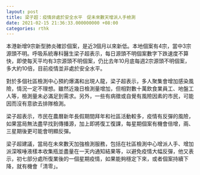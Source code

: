 ```yaml
---
layout: post
title: 梁子超：疫情非處於安全水平　促未來數天增派人手檢測
date: 2021-02-15 21:36:33.000000000 +08:00
categories: rthk
---
```


本港新增9宗新型肺炎確診個案，是近3個月以來新低。本地個案有4宗，當中3宗源頭不明。呼吸系統專科醫生梁子超表示，每日源頭不明個案數字下跌速度不算快，即使每天平均有3宗源頭不明個案，仍比去年10月底每週2宗源頭不明個案，多大約10倍，目前疫情並非處於安全水平。

對於多個社區檢測中心預約爆滿和出現人龍，梁子超表示，多人聚集會增加感染風險，情況一定不理想。雖然近幾日檢測量增加，但相對數十萬飲食業員工、地盤工人等，檢測量未必滿足到需求。另外，一些有病徵或自覺有風險因素的市民，可能因而沒有意欲去排隊檢測。

梁子超表示，市民在農曆新年長假期間拜年和社區活動較多，疫情有反彈的風險，如果當局無法盡早找到傳播源，加上即將復工復課，每星期個案有機會倍增，兩、三星期後更可能會明顯反彈。

梁子超建議，當局在未來數天加強檢測服務，包括在社區檢測中心增派人手、增加派深喉唾液樣本收集瓶並盡量在一天内通知結果等，以避免疫情大幅反彈，他又表示，初七部分處所復業後的一個星期疫情，如果能夠穩定下來，或者個案持續下降，就有機會「清零」。
